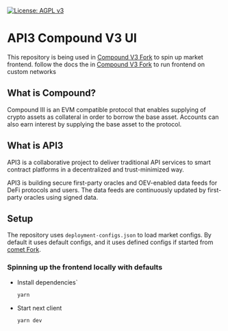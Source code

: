 [![License: AGPL v3](https://img.shields.io/badge/License-AGPL%20v3-blue.svg)](https://www.gnu.org/licenses/agpl-3.0)

# API3 Compound V3 UI

This repository is being used in [Compound V3 Fork](https://github.com/api3-ecosystem/aave-protocol-v2-fork) to spin up market frontend. follow the docs the in [Compound V3 Fork](https://github.com/api3-ecosystem/aave-protocol-v2-fork) to run frontend on custom networks

## What is Compound?

Compound III is an EVM compatible protocol that enables supplying of crypto assets as collateral in order to borrow the base asset. Accounts can also earn interest by supplying the base asset to the protocol.

## What is API3

API3 is a collaborative project to deliver traditional API services to smart contract platforms in a decentralized and trust-minimized way.

API3 is building secure first-party oracles and OEV-enabled data feeds for DeFi protocols and users. The data feeds are continuously updated by first-party oracles using signed data.

## Setup

The repository uses `deployment-configs.json` to load market configs. By default it uses default configs, and it uses defined configs if started from [comet Fork](https://github.com/api3-ecosystem/aave-protocol-v2-fork).

### Spinning up the frontend locally with defaults

- Install dependencies`

  ```bash
  yarn
  ```

- Start next client

  ```bash
  yarn dev
  ```
